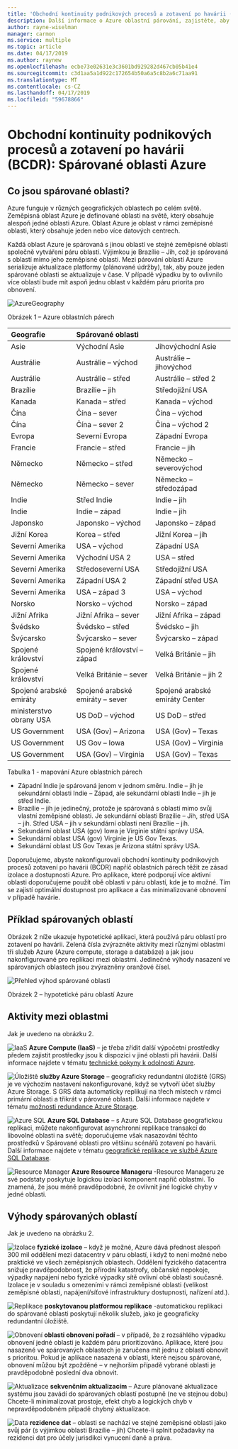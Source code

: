 ```yaml
---
title: 'Obchodní kontinuity podnikových procesů a zotavení po havárii (BCDR): Spárované oblasti Azure | Dokumentace Microsoftu'
description: Další informace o Azure oblastní párování, zajistěte, aby aplikace byly odolné při výpadku datového centra.
author: rayne-wiselman
manager: carmon
ms.service: multiple
ms.topic: article
ms.date: 04/17/2019
ms.author: raynew
ms.openlocfilehash: ecbe73e02631e3c3601bd929282d467cb05b41e4
ms.sourcegitcommit: c3d1aa5a1d922c172654b50a6a5c8b2a6c71aa91
ms.translationtype: MT
ms.contentlocale: cs-CZ
ms.lasthandoff: 04/17/2019
ms.locfileid: "59678866"
---
```

# <a name="business-continuity-and-disaster-recovery-bcdr-azure-paired-regions"></a>Obchodní kontinuity podnikových procesů a zotavení po havárii (BCDR): Spárované oblasti Azure

## <a name="what-are-paired-regions"></a>Co jsou spárované oblasti?

Azure funguje v různých geografických oblastech po celém světě. Zeměpisná oblast Azure je definované oblasti na světě, který obsahuje alespoň jedné oblasti Azure. Oblast Azure je oblast v rámci zeměpisné oblasti, který obsahuje jeden nebo více datových centrech.

Každá oblast Azure je spárovaná s jinou oblastí ve stejné zeměpisné oblasti společně vytváření páru oblastí. Výjimkou je Brazílie – Jih, což je spárovaná s oblastí mimo jeho zeměpisné oblasti. Mezi párování oblastí Azure serializuje aktualizace platformy (plánované údržby), tak, aby pouze jeden spárované oblasti se aktualizuje v čase. V případě výpadku by to ovlivnilo více oblastí bude mít aspoň jednu oblast v každém páru priorita pro obnovení.

![AzureGeography](./media/best-practices-availability-paired-regions/GeoRegionDataCenter.png)

Obrázek 1 – Azure oblastních párech

| Geografie | Spárované oblasti |  |
|:--- |:--- |:--- |
| Asie |Východní Asie |Jihovýchodní Asie |
| Austrálie |Austrálie – východ |Austrálie – jihovýchod |
| Austrálie |Austrálie – střed |Austrálie – střed 2 |
| Brazílie |Brazílie – jih |Středojižní USA |
| Kanada |Kanada – střed |Kanada – východ |
| Čína |Čína – sever |Čína – východ|
| Čína |Čína – sever 2 |Čína – východ 2|
| Evropa |Severní Evropa |Západní Evropa |
| Francie |Francie – střed|Francie – jih|
| Německo |Německo – střed |Německo – severovýchod |
| Německo |Německo – sever | Německo – středozápad
| Indie |Střed Indie |Indie – jih |
| Indie |Indie – západ |Indie – jih |
| Japonsko |Japonsko – východ |Japonsko – západ |
| Jižní Korea |Korea – střed |Jižní Korea – jih |
| Severní Amerika |USA – východ |Západní USA |
| Severní Amerika |Východní USA 2 |USA – střed |
| Severní Amerika |Středoseverní USA |Středojižní USA |
| Severní Amerika |Západní USA 2 |Západní střed USA 
| Severní Amerika |USA – západ 3 |USA – východ
| Norsko |Norsko – východ |Norsko – západ
| Jižní Afrika | Jižní Afrika – sever | Jižní Afrika – západ
| Švédsko |Švédsko – střed |Švédsko – jih
| Švýcarsko | Švýcarsko – sever | Švýcarsko – západ
| Spojené království |Spojené království – západ |Velká Británie – jih |
| Spojené království |Velká Británie – sever |Velká Británie – jih 2
| Spojené arabské emiráty | Spojené arabské emiráty – sever | Spojené arabské emiráty Center
| ministerstvo obrany USA |US DoD – východ |US DoD – střed |
| US Government |USA (Gov) – Arizona |USA (Gov) – Texas |
| US Government |US Gov – Iowa |USA (Gov) – Virginia |
| US Government |USA (Gov) – Virginia |USA (Gov) – Texas |

Tabulka 1 - mapování Azure oblastních párech

- Západní Indie je spárovaná jenom v jednom směru. Indie – jih je sekundární oblasti Indie – Západ, ale sekundární oblasti Indie – jih je střed Indie.
- Brazílie – jih je jedinečný, protože je spárovaná s oblastí mimo svůj vlastní zeměpisné oblasti. Je sekundární oblasti Brazílie – Jih, střed USA – jih. Střed USA – jih v sekundární oblasti není Brazílie – jih.
- Sekundární oblast USA (gov) Iowa je Virginie státní správy USA.
- Sekundární oblast USA (gov) Virginie je US Gov Texas.
- Sekundární oblast US Gov Texas je Arizona státní správy USA.


Doporučujeme, abyste nakonfigurovali obchodní kontinuity podnikových procesů zotavení po havárii (BCDR) napříč oblastních párech těžit ze zásad izolace a dostupnosti Azure. Pro aplikace, které podporují více aktivní oblasti doporučujeme použít obě oblasti v páru oblastí, kde je to možné. Tím se zajistí optimální dostupnost pro aplikace a čas minimalizované obnovení v případě havárie. 

## <a name="an-example-of-paired-regions"></a>Příklad spárovaných oblastí
Obrázek 2 níže ukazuje hypotetické aplikaci, která používá páru oblastí pro zotavení po havárii. Zelená čísla zvýrazněte aktivity mezi různými oblastmi tři služeb Azure (Azure compute, storage a databáze) a jak jsou nakonfigurované pro replikaci mezi oblastmi. Jedinečné výhody nasazení ve spárovaných oblastech jsou zvýrazněny oranžové čísel.

![Přehled výhod spárované oblasti](./media/best-practices-availability-paired-regions/PairedRegionsOverview2.png)

Obrázek 2 – hypotetické páru oblastí Azure

## <a name="cross-region-activities"></a>Aktivity mezi oblastmi
Jak je uvedeno na obrázku 2.

![IaaS](./media/best-practices-availability-paired-regions/1Green.png) **Azure Compute (IaaS)** – je třeba zřídit další výpočetní prostředky předem zajistit prostředky jsou k dispozici v jiné oblasti při havárii. Další informace najdete v tématu [technické pokyny k odolnosti Azure](resiliency/resiliency-technical-guidance.md).

![Úložiště](./media/best-practices-availability-paired-regions/2Green.png) **služby Azure Storage** – geograficky redundantní úložiště (GRS) je ve výchozím nastavení nakonfigurované, když se vytvoří účet služby Azure Storage. S GRS data automaticky replikují na třech místech v rámci primární oblasti a třikrát v párované oblasti. Další informace najdete v tématu [možnosti redundance Azure Storage](storage/common/storage-redundancy.md).

![Azure SQL](./media/best-practices-availability-paired-regions/3Green.png) **Azure SQL Database** – s Azure SQL Database geografickou replikaci, můžete nakonfigurovat asynchronní replikace transakcí do libovolné oblasti na světě; doporučujeme však nasazování těchto prostředků v Spárované oblasti pro většinu scénářů zotavení po havárii. Další informace najdete v tématu [geografické replikace ve službě Azure SQL Database](sql-database/sql-database-geo-replication-overview.md).

![Resource Manager](./media/best-practices-availability-paired-regions/4Green.png) **Azure Resource Manageru** -Resource Manageru ze své podstaty poskytuje logickou izolaci komponent napříč oblastmi. To znamená, že jsou méně pravděpodobné, že ovlivnit jiné logické chyby v jedné oblasti.

## <a name="benefits-of-paired-regions"></a>Výhody spárovaných oblastí
Jak je uvedeno na obrázku 2.  

![Izolace](./media/best-practices-availability-paired-regions/5Orange.png)
**fyzické izolace** – když je možné, Azure dává přednost alespoň 300 mil oddělení mezi datacentry v páru oblastí, i když to není možné nebo praktické ve všech zeměpisných oblastech. Oddělení fyzického datacentra snižuje pravděpodobnost, že přírodní katastrofy, občanské nepokoje, výpadky napájení nebo fyzické výpadky sítě ovlivní obě oblasti současně. Izolace je v souladu s omezeními v rámci zeměpisné oblasti (velikost zeměpisné oblasti, napájení/síťové infrastruktury dostupnosti, nařízení atd.).  

![Replikace](./media/best-practices-availability-paired-regions/6Orange.png)
**poskytovanou platformou replikace** -automatickou replikaci do spárované oblasti poskytují několik služeb, jako je geograficky redundantní úložiště.

![Obnovení](./media/best-practices-availability-paired-regions/7Orange.png)
**oblasti obnovení pořadí** – v případě, že z rozsáhlého výpadku obnovení jedné oblasti je každém páru prioritizováno. Aplikace, které jsou nasazené ve spárovaných oblastech je zaručena mít jednu z oblastí obnovit s prioritou. Pokud je aplikace nasazená v oblasti, které nejsou spárované, obnovení můžou být zpožděné – v nejhorším případě vybrané oblasti je pravděpodobně poslední dva obnovit.

![Aktualizace](./media/best-practices-availability-paired-regions/8Orange.png)
**sekvenčním aktualizacím** – Azure plánované aktualizace systému jsou zavádí do spárovaných oblastí postupně (ne ve stejnou dobu) Chcete-li minimalizovat prostoje, efekt chyb a logických chyb v nepravděpodobném případě chybný aktualizace.

![Data](./media/best-practices-availability-paired-regions/9Orange.png)
**rezidence dat** – oblasti se nachází ve stejné zeměpisné oblasti jako svůj pár (s výjimkou oblasti Brazílie – jih) Chcete-li splnit požadavky na rezidenci dat pro účely jurisdikci vynucení daně a práva.
